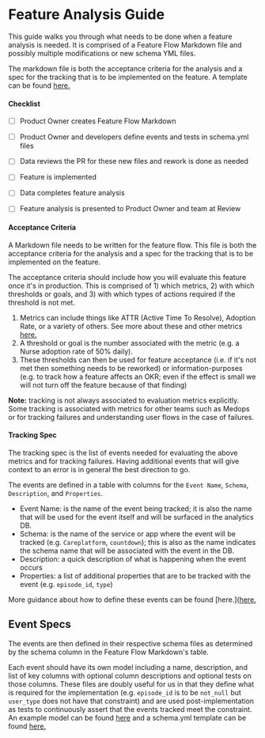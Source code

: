 # Feature Analysis Guide

This guide walks you through what needs to be done when a feature analysis is needed. It is comprised of a Feature Flow Markdown file and possibly multiple modifications or new schema YML files. 

The markdown file is both the acceptance criteria for the analysis and a spec for the tracking that is to be implemented on the feature. A template can be found [here.](../blob/master/docs/feature_template.md)


#### Checklist

- [ ] Product Owner creates Feature Flow Markdown
- [ ] Product Owner and developers define events and tests in schema.yml files
- [ ] Data reviews the PR for these new files and rework is done as needed
- [ ] Feature is implemented
- [ ] Data completes feature analysis
- [ ] Feature analysis is presented to Product Owner and team at Review


#### Acceptance Criteria

A Markdown file needs to be written for the feature flow. This file is both the acceptance criteria for the analysis and a spec for the tracking that is to be implemented on the feature. 

The acceptance criteria should include how you will evaluate this feature once it's in production. This is comprised of 1) which metrics, 2) with which thresholds or goals, and 3) with which types of actions required if the threshold is not met.

1) Metrics can include things like ATTR (Active Time To Resolve), Adoption Rate, or a variety of others. See more about these and other metrics [here.](https://www.notion.so/godialogue/Metrics-definitions-aaeb1affa6f94093a16eaef05c476989)
2) A threshold or goal is the number associated with the metric (e.g. a Nurse adoption rate of 50% daily).
3) These thresholds can then be used for feature acceptance (i.e. if it's not met then something needs to be reworked) or information-purposes (e.g. to track how a feature affects an OKR; even if the effect is small we will not turn off the feature because of that finding)

**Note:** tracking is not always associated to evaluation metrics explicitly. Some tracking is associated with metrics for other teams such as Medops or for tracking failures and understanding user flows in the case of failures.


#### Tracking Spec

The tracking spec is the list of events needed for evaluating the above metrics and for tracking failures. Having additional events that will give context to an error is in general the best direction to go.

The events are defined in a table with columns for the `Event Name`,  `Schema`, `Description`, and `Properties`.

- Event Name: is the name of the event being tracked; it is also the name that will be used for the event itself and will be surfaced in the analytics DB.
- Schema: is the name of the service or app where the event will be tracked (e.g. `Careplatform`, `countdown`); this is also as the name indicates the schema name that will be associated with the event in the DB.
- Description: a quick description of what is happening when the event occurs
- Properties: a list of additional properties that are to be tracked with the event (e.g. `episode_id`, `type`)

More guidance about how to define these events can be found [here.]([here.](../blob/master/docs/segment_tracking_guide.md)


## Event Specs

The events are then defined in their respective schema files as determined by the schema column in the Feature Flow Markdown's table.

Each event should have its own model including a name, description, and list of key columns with optional column descriptions and optional tests on those columns. These files are doubly useful for us in that they define what is required for the implementation (e.g. `episode_id` is to be `not_null` but `user_type` does not have that constraint) and are used post-implementation as tests to continuously assert that the events tracked meet the constraint. An example model can be found [here](../blob/master/docs/example_model.sql) and a schema.yml template can be found [here.](../blob/master/docs/schema_template.yml)
